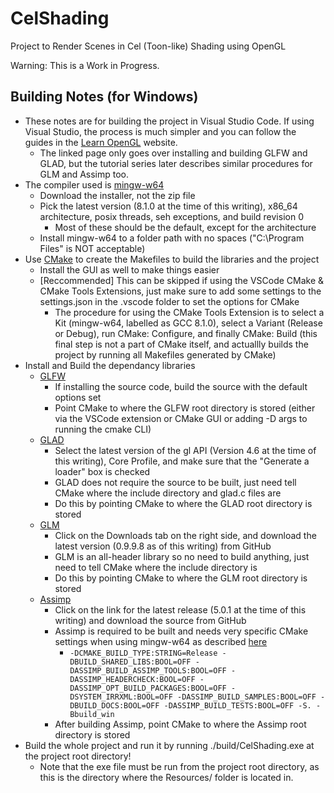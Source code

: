# CelShading
Project to Render Scenes in Cel (Toon-like) Shading using OpenGL

Warning: This is a Work in Progress.

## Building Notes (for Windows)
* These notes are for building the project in Visual Studio Code. If using Visual Studio, the process is much simpler and you can follow the guides in the [Learn OpenGL](https://learnopengl.com/Getting-started/Creating-a-window) website.
    * The linked page only goes over installing and building GLFW and GLAD, but the tutorial series later describes similar procedures for GLM and Assimp too.
* The compiler used is [mingw-w64](https://sourceforge.net/projects/mingw-w64/files/Toolchains%20targetting%20Win32/Personal%20Builds/mingw-builds/installer/)
    * Download the installer, not the zip file
    * Pick the latest version (8.1.0 at the time of this writing), x86_64 architecture, posix threads, seh exceptions, and build revision 0
        * Most of these should be the default, except for the architecture
    * Install mingw-w64 to a folder path with no spaces ("C:\Program Files" is NOT acceptable)
* Use [CMake](https://cmake.org/download/) to create the Makefiles to build the libraries and the project
    * Install the GUI as well to make things easier
    * [Reccommended] This can be skipped if using the VSCode CMake & CMake Tools Extensions, just make sure to add some settings to the settings.json in the .vscode folder to set the options for CMake
        * The procedure for using the CMake Tools Extension is to select a Kit (mingw-w64, labelled as GCC 8.1.0), select a Variant (Release or Debug), run CMake: Configure, and finally CMake: Build (this final step is not a part of CMake itself, and actuallly builds the project by running all Makefiles generated by CMake)
* Install and Build the dependancy libraries
    * [GLFW](https://www.glfw.org/download.html)
        * If installing the source code, build the source with the default options set
        * Point CMake to where the GLFW root directory is stored (either via the VSCode extension or CMake GUI or adding -D args to running the cmake CLI)
    * [GLAD](https://glad.dav1d.de/)
        * Select the latest version of the gl API (Version 4.6 at the time of this writing), Core Profile, and make sure that the "Generate a loader" box is checked
        * GLAD does not require the source to be built, just need tell CMake where the include directory and glad.c files are
        * Do this by pointing CMake to where the GLAD root directory is stored
    * [GLM](https://glm.g-truc.net/index.html)
        * Click on the Downloads tab on the right side, and download the latest version (0.9.9.8 as of this writing) from GitHub
        * GLM is an all-header library so no need to build anything, just need to tell CMake where the include directory is
        * Do this by pointing CMake to where the GLM root directory is stored
    * [Assimp](https://www.assimp.org/index.php/downloads)
        * Click on the link for the latest release (5.0.1 at the time of this writing) and download the source from GitHub
        * Assimp is required to be built and needs very specific CMake settings when using mingw-w64 as described [here](https://stackoverflow.com/questions/61692793/assimp-cmake-mingw-w64-vscode-win10)
            * `-DCMAKE_BUILD_TYPE:STRING=Release -DBUILD_SHARED_LIBS:BOOL=OFF -DASSIMP_BUILD_ASSIMP_TOOLS:BOOL=OFF -DASSIMP_HEADERCHECK:BOOL=OFF -DASSIMP_OPT_BUILD_PACKAGES:BOOL=OFF -DSYSTEM_IRRXML:BOOL=OFF -DASSIMP_BUILD_SAMPLES:BOOL=OFF -DBUILD_DOCS:BOOL=OFF -DASSIMP_BUILD_TESTS:BOOL=OFF -S. -Bbuild_win`
        * After building Assimp, point CMake to where the Assimp root directory is stored
* Build the whole project and run it by running ./build/CelShading.exe at the project root directory!
    * Note that the exe file must be run from the project root directory, as this is the directory where the Resources/ folder is located in.